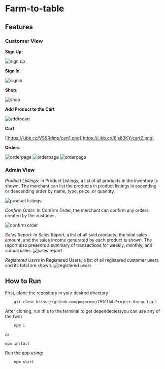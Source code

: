 # Farm-to-table

## Features

### Customer View
**Sign Up**:

![sign up](https://i.ibb.co/0V7nwt9/signup1.png)


**Sign In**:

![signin](https://i.ibb.co/r5PjTqd/signin1.png)


**Shop**:

![shop](https://i.ibb.co/y6qtzvc/shop1.png)

**Add Product to the Cart**

![addtocart](https://i.ibb.co/0cfm14r/addtocart.png)

**Cart**

![https://i.ibb.co/VS9Rdmp/cart1.png](https://i.ibb.co/8js83KY/cart2.png)

**Orders**

![orderpage](https://i.ibb.co/6rkkjs9/screenshot-1717246095271.png)
![orderpage](https://i.ibb.co/KWWM0V1/screenshot-1717246134304.png)
![orderpage](https://i.ibb.co/SdrRZHZ/screenshot-1717246120609.png)

### Admin View
*Product Listings*:
In Product Listings, a list of all products in the inventory is shown. The merchant can list the products in product listings in ascending or descending order by name, type, price, or quantity.

![product listings](https://i.imgur.com/q9B7ZbX.png)


*Confirm Order*:
In Confirm Order, the merchant can confirm any orders created by the customer.

![confirm order](https://i.imgur.com/B5MyVVB.png)


*Sales Report*:
In Sales Report, a list of all sold products, the total sales amount, and the sales income generated by each product is shown. The report also presents a summary of transactions for weekly, monthly, and annual sales.
![sales report](https://i.imgur.com/TwSlftk.png)


*Registered Users*
In Registered Users, a list of all registered customer users and its total are shown.
![registered users](https://i.imgur.com/g06jsYn.png)

## How to Run

First, clone the repository in your desired directory
 
        git clone https://github.com/pogorooo/CMSC100-Project-Group-1.git
    


After cloning, run this to the terminal to get dependecies(you can use any of the two)

        npm i 
or

    npm install


Run the app using:
        
        npm start


